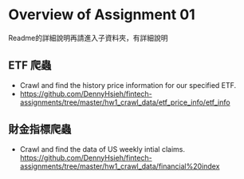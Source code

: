 # Overview of Assignment 01
Readme的詳細說明再請進入子資料夾，有詳細說明

## ETF 爬蟲
- Crawl and find the history price information for our specified ETF.
- https://github.com/DennyHsieh/fintech-assignments/tree/master/hw1_crawl_data/etf_price_info/etf_info

## 財金指標爬蟲
- Crawl and find the data of US weekly intial claims.
https://github.com/DennyHsieh/fintech-assignments/tree/master/hw1_crawl_data/financial%20index

